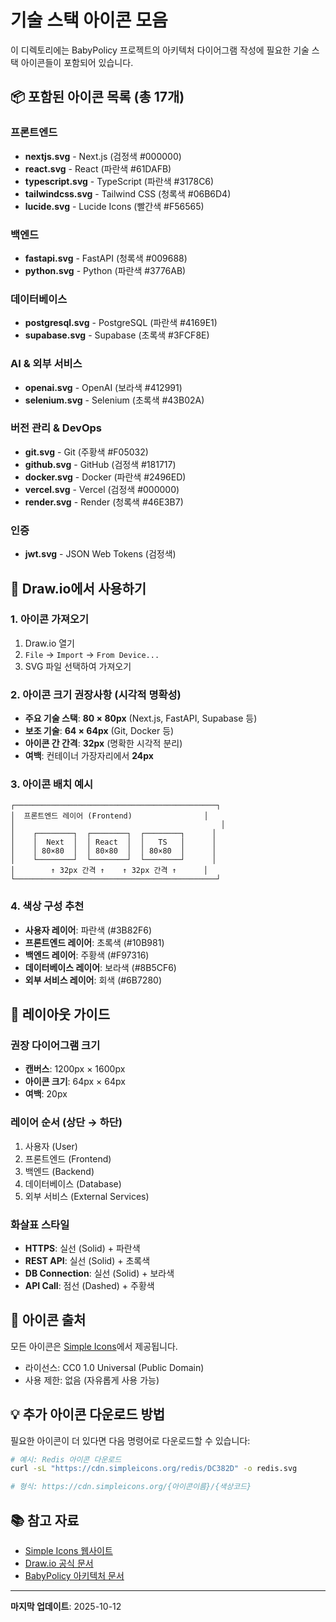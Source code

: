 # 기술 스택 아이콘 모음

이 디렉토리에는 BabyPolicy 프로젝트의 아키텍처 다이어그램 작성에 필요한 기술 스택 아이콘들이 포함되어 있습니다.

## 📦 포함된 아이콘 목록 (총 17개)

### 프론트엔드
- **nextjs.svg** - Next.js (검정색 #000000)
- **react.svg** - React (파란색 #61DAFB)
- **typescript.svg** - TypeScript (파란색 #3178C6)
- **tailwindcss.svg** - Tailwind CSS (청록색 #06B6D4)
- **lucide.svg** - Lucide Icons (빨간색 #F56565)

### 백엔드
- **fastapi.svg** - FastAPI (청록색 #009688)
- **python.svg** - Python (파란색 #3776AB)

### 데이터베이스
- **postgresql.svg** - PostgreSQL (파란색 #4169E1)
- **supabase.svg** - Supabase (초록색 #3FCF8E)

### AI & 외부 서비스
- **openai.svg** - OpenAI (보라색 #412991)
- **selenium.svg** - Selenium (초록색 #43B02A)

### 버전 관리 & DevOps
- **git.svg** - Git (주황색 #F05032)
- **github.svg** - GitHub (검정색 #181717)
- **docker.svg** - Docker (파란색 #2496ED)
- **vercel.svg** - Vercel (검정색 #000000)
- **render.svg** - Render (청록색 #46E3B7)

### 인증
- **jwt.svg** - JSON Web Tokens (검정색)

## 🎨 Draw.io에서 사용하기

### 1. 아이콘 가져오기
1. Draw.io 열기
2. `File` → `Import` → `From Device...`
3. SVG 파일 선택하여 가져오기

### 2. 아이콘 크기 권장사항 (시각적 명확성)
- **주요 기술 스택**: **80 × 80px** (Next.js, FastAPI, Supabase 등)
- **보조 기술**: **64 × 64px** (Git, Docker 등)
- **아이콘 간 간격**: **32px** (명확한 시각적 분리)
- **여백**: 컨테이너 가장자리에서 **24px**

### 3. 아이콘 배치 예시
```
┌─────────────────────────────────────────────┐
│  프론트엔드 레이어 (Frontend)                │
│                                              │
│    ┌────────┐  ┌────────┐  ┌────────┐      │
│    │  Next  │  │ React  │  │   TS   │      │
│    │ 80×80  │  │ 80×80  │  │ 80×80  │      │
│    └────────┘  └────────┘  └────────┘      │
│        ↑ 32px 간격 ↑    ↑ 32px 간격 ↑      │
└─────────────────────────────────────────────┘
```

### 4. 색상 구성 추천
- **사용자 레이어**: 파란색 (#3B82F6)
- **프론트엔드 레이어**: 초록색 (#10B981)
- **백엔드 레이어**: 주황색 (#F97316)
- **데이터베이스 레이어**: 보라색 (#8B5CF6)
- **외부 서비스 레이어**: 회색 (#6B7280)

## 📐 레이아웃 가이드

### 권장 다이어그램 크기
- **캔버스**: 1200px × 1600px
- **아이콘 크기**: 64px × 64px
- **여백**: 20px

### 레이어 순서 (상단 → 하단)
1. 사용자 (User)
2. 프론트엔드 (Frontend)
3. 백엔드 (Backend)
4. 데이터베이스 (Database)
5. 외부 서비스 (External Services)

### 화살표 스타일
- **HTTPS**: 실선 (Solid) + 파란색
- **REST API**: 실선 (Solid) + 초록색
- **DB Connection**: 실선 (Solid) + 보라색
- **API Call**: 점선 (Dashed) + 주황색

## 🔗 아이콘 출처
모든 아이콘은 [Simple Icons](https://simpleicons.org/)에서 제공됩니다.
- 라이선스: CC0 1.0 Universal (Public Domain)
- 사용 제한: 없음 (자유롭게 사용 가능)

## 💡 추가 아이콘 다운로드 방법

필요한 아이콘이 더 있다면 다음 명령어로 다운로드할 수 있습니다:

```bash
# 예시: Redis 아이콘 다운로드
curl -sL "https://cdn.simpleicons.org/redis/DC382D" -o redis.svg

# 형식: https://cdn.simpleicons.org/{아이콘이름}/{색상코드}
```

## 📚 참고 자료
- [Simple Icons 웹사이트](https://simpleicons.org/)
- [Draw.io 공식 문서](https://www.diagrams.net/doc/)
- [BabyPolicy 아키텍처 문서](../ARCHITECTURE_DIAGRAM.md)

---

**마지막 업데이트**: 2025-10-12
